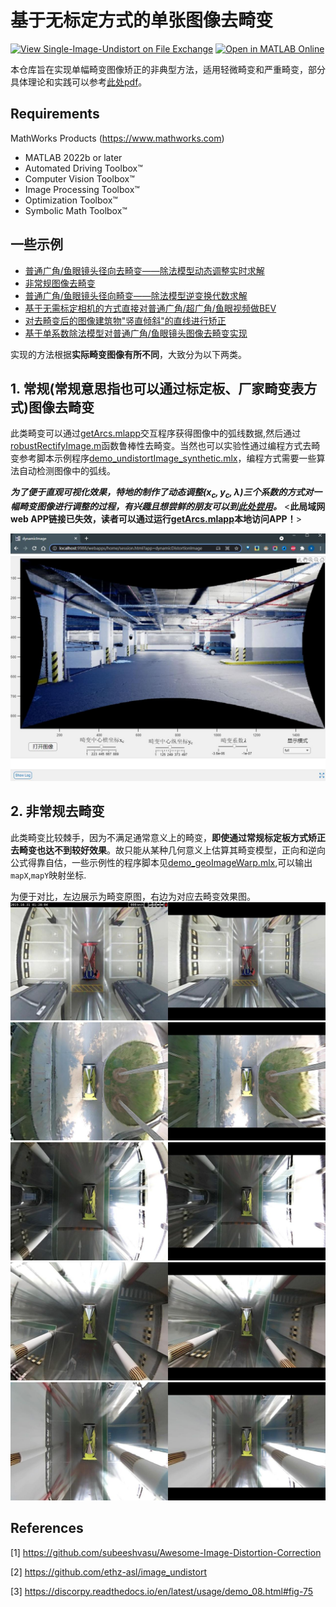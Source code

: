 # 基于无标定方式的单张图像去畸变

[![View Single-Image-Undistort on File Exchange](https://www.mathworks.com/matlabcentral/images/matlab-file-exchange.svg)](https://www.mathworks.com/matlabcentral/fileexchange/171764-single-image-undistort)
[![Open in MATLAB Online](https://www.mathworks.com/images/responsive/global/open-in-matlab-online.svg)](https://matlab.mathworks.com/open/github/v1?repo=cuixing158/Single-Image-Undistort)

本仓库旨在实现单幅畸变图像矫正的非典型方法，适用轻微畸变和严重畸变，部分具体理论和实践可以参考[此处pdf](./undistortFisheyeFromSingleView.pdf)。

## Requirements

MathWorks Products (<https://www.mathworks.com>)

- MATLAB 2022b or later
- Automated Driving Toolbox™
- Computer Vision Toolbox™
- Image Processing Toolbox™
- Optimization Toolbox™
- Symbolic Math Toolbox™

## 一些示例

- [普通广角/鱼眼镜头径向去畸变——除法模型动态调整实时求解](./demo_dynamicDistortCoff2.mlx)
- [非常规图像去畸变](./demo_geoImageWarp.mlx)
- [普通广角/鱼眼镜头径向畸变——除法模型逆变换代数求解](./demo_solve_inverse.mlx)
- [基于无需标定相机的方式直接对普通广角/超广角/鱼眼视频做BEV](./demo_undistortImage_BEV.mlx)
- [对去畸变后的图像建筑物"竖直倾斜"的直线进行矫正](./demo_undistortImage_perspective.mlx)
- [基于单系数除法模型对普通广角/鱼眼镜头图像去畸变实现](./demo_undistortImage_synthetic.mlx)

实现的方法根据**实际畸变图像有所不同**，大致分为以下两类。

## 1. 常规(常规意思指也可以通过标定板、厂家畸变表方式)图像去畸变

此类畸变可以通过[getArcs.mlapp](./getArcs.mlapp)交互程序获得图像中的弧线数据,然后通过[robustRectifyImage.m](./robustRectifyImage.m)函数鲁棒性去畸变。当然也可以实验性通过编程方式去畸变参考脚本示例程序[demo_undistortImage_synthetic.mlx](./demo_undistortImage_synthetic.mlx)，编程方式需要一些算法自动检测图像中的弧线。

***为了便于直观可视化效果，特地的制作了动态调整$(x_c,y_c,\lambda)$三个系数的方式对一幅畸变图像进行调整的过程，有兴趣且想尝鲜的朋友可以到[此处尝用](http://192.168.202.153:9988/webapps/home/session.html?app=dynamicDistortionImage)。*** <**此局域网web APP链接已失效，读者可以通过运行[getArcs.mlapp](./getArcs.mlapp)本地访问APP！**>

![webAPP](./images/webAPP.JPG)

## 2. 非常规去畸变

此类畸变比较棘手，因为不满足通常意义上的畸变，**即使通过常规标定板方式矫正去畸变也达不到较好效果**。故只能从某种几何意义上估算其畸变模型，正向和逆向公式得靠自估，一些示例性的程序脚本见[demo_geoImageWarp.mlx](./demo_geoImageWarp.mlx),可以输出`mapX`,`mapY`映射坐标.

为便于对比，左边展示为畸变原图，右边为对应去畸变效果图。
![compare1](./images/compareDistortImg1.jpg)
![compare2](./images/compareDistortImg2.jpg)
![compare3](./images/compareDistortImg7.jpg)
![compare4](./images/compareDistortImg8.jpg)
![compare5](./images/compareDistortImg12.jpg)

## References

[1] <https://github.com/subeeshvasu/Awesome-Image-Distortion-Correction>

[2] <https://github.com/ethz-asl/image_undistort>

[3] <https://discorpy.readthedocs.io/en/latest/usage/demo_08.html#fig-75>
